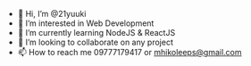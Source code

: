 - 👋 Hi, I’m @21yuuki
- 👀 I’m interested in Web Development
- 🌱 I’m currently learning NodeJS & ReactJS
- 💞️ I’m looking to collaborate on any project
- 📫 How to reach me 09777179417 or mhikoleeps@gmail.com

<!---
21yuuki/21yuuki is a ✨ special ✨ repository because its `README.md` (this file) appears on your GitHub profile.
You can click the Preview link to take a look at your changes.
--->
